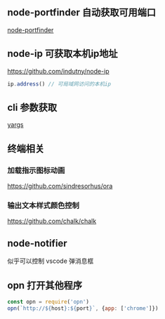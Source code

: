 
## node-portfinder 自动获取可用端口
[node-portfinder](https://github.com/indexzero/node-portfinder)

## node-ip 可获取本机ip地址

https://github.com/indutny/node-ip

```js
ip.address() // 可局域网访问的本机ip
```

## cli 参数获取

[yargs](https://github.com/yargs/yargs)


## 终端相关

### 加载指示图标动画

https://github.com/sindresorhus/ora


### 输出文本样式颜色控制

https://github.com/chalk/chalk


## node-notifier

似乎可以控制 vscode 弹消息框

## opn 打开其他程序

```js
const opn = require('opn')
opn(`http://${host}:${port}`, {app: ['chrome']})
```

